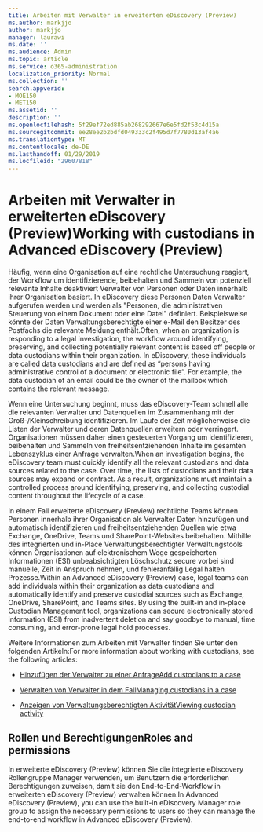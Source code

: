 ```yaml
---
title: Arbeiten mit Verwalter in erweiterten eDiscovery (Preview)
ms.author: markjjo
author: markjjo
manager: laurawi
ms.date: ''
ms.audience: Admin
ms.topic: article
ms.service: o365-administration
localization_priority: Normal
ms.collection: ''
search.appverid:
- MOE150
- MET150
ms.assetid: ''
description: ''
ms.openlocfilehash: 5f29ef72ed885ab268292667e6e5fd2f53c4d15a
ms.sourcegitcommit: ee28ee2b2bdfd049333c2f495d7f7780d13af4a6
ms.translationtype: MT
ms.contentlocale: de-DE
ms.lasthandoff: 01/29/2019
ms.locfileid: "29607818"
---
```

# <a name="working-with-custodians-in-advanced-ediscovery-preview"></a><span data-ttu-id="ceae5-102">Arbeiten mit Verwalter in erweiterten eDiscovery (Preview)</span><span class="sxs-lookup"><span data-stu-id="ceae5-102">Working with custodians in Advanced eDiscovery (Preview)</span></span>

<span data-ttu-id="ceae5-p101">Häufig, wenn eine Organisation auf eine rechtliche Untersuchung reagiert, der Workflow um identifizierende, beibehalten und Sammeln von potenziell relevante Inhalte deaktiviert Verwalter von Personen oder Daten innerhalb ihrer Organisation basiert. In eDiscovery diese Personen Daten Verwalter aufgerufen werden und werden als "Personen, die administrativen Steuerung von einem Dokument oder eine Datei" definiert. Beispielsweise könnte der Daten Verwaltungsberechtigte einer e-Mail den Besitzer des Postfachs die relevante Meldung enthält.</span><span class="sxs-lookup"><span data-stu-id="ceae5-p101">Often, when an organization is responding to a legal investigation, the workflow around identifying, preserving, and collecting potentially relevant content is based off people or data custodians within their organization. In eDiscovery, these individuals are called data custodians and are defined as “persons having administrative control of a document or electronic file”. For example, the data custodian of an email could be the owner of the mailbox which contains the relevant message.</span></span>  

<span data-ttu-id="ceae5-p102">Wenn eine Untersuchung beginnt, muss das eDiscovery-Team schnell alle die relevanten Verwalter und Datenquellen im Zusammenhang mit der Groß-/Kleinschreibung identifizieren. Im Laufe der Zeit möglicherweise die Listen der Verwalter und deren Datenquellen erweitern oder verringert. Organisationen müssen daher einen gesteuerten Vorgang um identifizieren, beibehalten und Sammeln von freiheitsentziehenden Inhalte im gesamten Lebenszyklus einer Anfrage verwalten.</span><span class="sxs-lookup"><span data-stu-id="ceae5-p102">When an investigation begins, the eDiscovery team must quickly identify all the relevant custodians and data sources related to the case. Over time, the lists of custodians and their data sources may expand or contract. As a result, organizations must maintain a controlled process around identifying, preserving, and collecting custodial content throughout the lifecycle of a case.</span></span>

<span data-ttu-id="ceae5-p103">In einem Fall erweiterte eDiscovery (Preview) rechtliche Teams können Personen innerhalb ihrer Organisation als Verwalter Daten hinzufügen und automatisch identifizieren und freiheitsentziehenden Quellen wie etwa Exchange, OneDrive, Teams und SharePoint-Websites beibehalten. Mithilfe des integrierten und in-Place Verwaltungsberechtigter Verwaltungstools können Organisationen auf elektronischem Wege gespeicherten Informationen (ESI) unbeabsichtigten Löschschutz secure vorbei sind manuelle, Zeit in Anspruch nehmen, und fehleranfällig Legal halten Prozesse.</span><span class="sxs-lookup"><span data-stu-id="ceae5-p103">Within an Advanced eDiscovery (Preview) case, legal teams can add individuals within their organization as data custodians and automatically identify and preserve custodial sources such as Exchange, OneDrive, SharePoint, and Teams sites. By using the built-in and in-place Custodian Management tool, organizations can secure electronically stored information (ESI) from inadvertent deletion and say goodbye to manual, time consuming, and error-prone legal hold processes.</span></span> 

<span data-ttu-id="ceae5-111">Weitere Informationen zum Arbeiten mit Verwalter finden Sie unter den folgenden Artikeln:</span><span class="sxs-lookup"><span data-stu-id="ceae5-111">For more information about working with custodians, see the following articles:</span></span> 

- [<span data-ttu-id="ceae5-112">Hinzufügen der Verwalter zu einer Anfrage</span><span class="sxs-lookup"><span data-stu-id="ceae5-112">Add custodians to a case</span></span>](add-custodians-to-case.md)

- [<span data-ttu-id="ceae5-113">Verwalten von Verwalter in dem Fall</span><span class="sxs-lookup"><span data-stu-id="ceae5-113">Managing custodians in a case</span></span>](manage-new-custodians.md)

- [<span data-ttu-id="ceae5-114">Anzeigen von Verwaltungsberechtigten Aktivität</span><span class="sxs-lookup"><span data-stu-id="ceae5-114">Viewing custodian activity</span></span>](view-custodian-activity.md)

## <a name="roles-and-permissions"></a><span data-ttu-id="ceae5-115">Rollen und Berechtigungen</span><span class="sxs-lookup"><span data-stu-id="ceae5-115">Roles and permissions</span></span>

<span data-ttu-id="ceae5-116">In erweiterte eDiscovery (Preview) können Sie die integrierte eDiscovery Rollengruppe Manager verwenden, um Benutzern die erforderlichen Berechtigungen zuweisen, damit sie den End-to-End-Workflow in erweiterten eDiscovery (Preview) verwalten können.</span><span class="sxs-lookup"><span data-stu-id="ceae5-116">In Advanced eDiscovery (Preview), you can use the built-in eDiscovery Manager role group to assign the necessary permissions to users so they can manage the end-to-end workflow in Advanced eDiscovery (Preview).</span></span>
